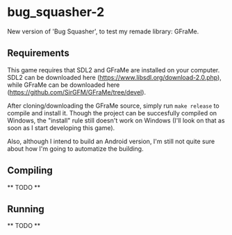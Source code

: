 # bug_squasher-2

New version of 'Bug Squasher', to test my remade library: GFraMe.

## Requirements

This game requires that SDL2 and GFraMe are installed on your computer. SDL2 can be
downloaded here (https://www.libsdl.org/download-2.0.php), while GFraMe can be
downloaded here (https://github.com/SirGFM/GFraMe/tree/devel).

After cloning/downloading the GFraMe source, simply run `make release` to compile and
install it. Though the project can be succesfully compiled on Windows, the "install" rule
still doesn't work on Windows (I'll look on that as soon as I start developing this game).

Also, although I intend to build an Android version, I'm still not quite sure about how I'm
going to automatize the building.

## Compiling

** TODO **

## Running

** TODO **
